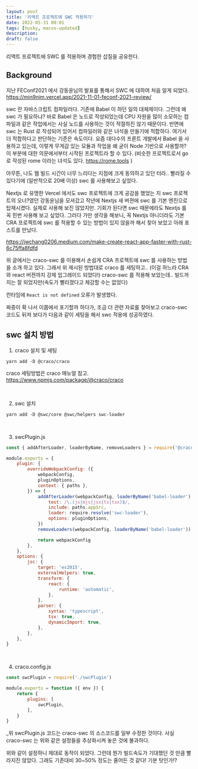```yaml
---
layout: post
title: '리액트 프로젝트에 SWC 적용하기'
date: 2022-05-31 00:01
tags: [husky, macos-updated]
description:
draft: false
---
```


리액트 프로젝트에 SWC 를 적용하며 경험한 삽질을 공유한다.


## Background
지난 FEConf2021 에서 강동윤님의 발표를 통해서 SWC 에 대하여 처음 알게 되었다. https://min9nim.vercel.app/2021-11-01-feconf-2021-review/

swc 란 자바스크립트 컴파일러다. 기존에 Babel 이 하던 일의 대체제이다. 그런데 왜 swc 가 필요하냐? 바로 Babel 은 노드로 작성되었는데 CPU 자원을 많이 소모하는 컴파일과 같은 작업에서는 사실 노드를 사용하는 것이 적절하진 않기 때문이다. 반면에 swc 는 Rust 로 작성되어 있어서 컴파일러와 같은 녀석을 만들기에 적합하다. 여기서 더 적합하다고 판단하는 기준은 속도이다. 요즘 대다수의 프론트 개발에서 Babel 을 사용하고 있는데, 이렇게 무게감 있는 모듈과 작업을 왜 굳이 Node 기반으로 사용할까? 이 부분에 대한 의문에서부터 시작된 프로젝트라 할 수 있다. (비슷한 프로젝트로서 go 로 작성된 rome 이라는 녀석도 있다. https://rome.tools )

아무튼, 나도 웹 빌드 시간이 너무 느리다는 지점에 크게 동의하고 있던 터라.. 빨라질 수 있다기에 (일반적으로 20배 이상) swc 를 사용해보고 싶었다.

Nextjs 로 유명한 Vercel 에서도 swc 프로젝트에 크게 공감을 했었는 지 swc 프로젝트의 오너?였던 강동윤님을 모셔갔고 작년에 Nextjs 새 버젼에 swc 를 기본 엔진으로 탑재시켰다. 실제로 사용해 보진 않았지만. 기회가 된다면 swc 때문에라도 Nextjs 를 꼭 힌번 사용해 보고 싶었다. 그러다 가만 생각을 해보니, 꼭 Nextjs 아니더라도 기본 CRA 프로젝트에 swc 를 적용할 수 있는 방법이 있지 않을까 해서 찾아 보았고 아래 포스트를 만났다.

https://jwchang0206.medium.com/make-create-react-app-faster-with-rust-6c75ffa8fdfd

위 글에서는 craco-swc 를 이용해서 손쉽게 CRA 프로젝트에 swc 를 사용하는 방법을 소개 하고 있다. 그래서 위 제시된 방법대로 craco 를 세팅하고.. (이걸 하느라 CRA 와 react 버젼까지 강제 업그레이드 되었다!) craco-swc 를 적용해 보았는데.. 빌드까지는 잘 되었지만(속도가 빨리졌다고 체감할 수는 없었다)

런타임에 `React is not defined` 오류가 발생했다.

짜증이 확 나서 이쯤에서 포기할까 하다가, 조금 더 관련 자료를 찾아보고 craco-swc 코드도 뒤져 보다가 다음과 같이 세팅을 해서 swc 적용에 성공하였다.

## swc 설치 방법
1. craco 설치 및 세팅
```
yarn add -D @craco/craco
```
craco 세팅방법은 craco 매뉴얼 참고. https://www.npmjs.com/package/@craco/craco

<br/>

2. swc 설치 
```
yarn add -D @swc/core @swc/helpers swc-loader
```

<br/>

3. swcPlugin.js

```js
const { addAfterLoader, loaderByName, removeLoaders } = require('@craco/craco')

module.exports = {
    plugin: {
        overrideWebpackConfig: ({
            webpackConfig,
            pluginOptions,
            context: { paths },
        }) => {
            addAfterLoader(webpackConfig, loaderByName('babel-loader'), {
                test: /\.(js|mjs|jsx|ts|tsx)$/,
                include: paths.appSrc,
                loader: require.resolve('swc-loader'),
                options: pluginOptions,
            })
            removeLoaders(webpackConfig, loaderByName('babel-loader'))

            return webpackConfig
        },
    },
    options: {
        jsc: {
            target: 'es2015',
            externalHelpers: true,
            transform: {
                react: {
                    runtime: 'automatic',
                },
            },
            parser: {
                syntax: 'typescript',
                tsx: true,
                dynamicImport: true,
            },
        },
    },
}
```

<br/>

4. craco.config.js

```js
const swcPlugin = require('./swcPlugin')

module.exports = function ({ env }) {
    return {
        plugins: [
            swcPlugin,
        ],
    }
}
```

_위 swcPlugin.js 코드는 craco-swc 의 소스코드를 일부 수정한 것이다. 사실 craco-swc 는 위와 같은 설정들을 추상화시켜 놓은 것에 불과하다.


위와 같이 설정하니 제대로 동작이 되었다.
그런데 뭔가 빌드속도가 기대했던 것 만큼 빨라지진 않았다. 그래도 기존대비 30~50% 정도는 줄어든 것 같다! 기분 탓인가!?


